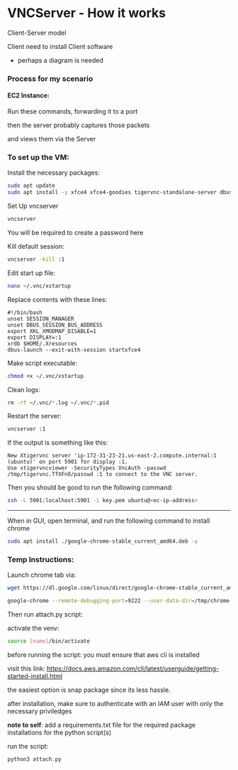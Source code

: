 # VNCServer - How it works

Client-Server model

Client need to install Client software

- perhaps a diagram is needed

### Process for my scenario

#### EC2 Instance:

Run these commands, forwarding it to a port

then the server probably captures those packets

and views them via the Server

### To set up the VM:
Install the necessary packages:
```bash
sudo apt update
sudo apt install -y xfce4 xfce4-goodies tigervnc-standalone-server dbus-x11 xterm x11-xserver-utils
```

Set Up vncserver
```bash
vncserver
```

You will be required to create a password here

Kill default session:
```bash
vncserver -kill :1
```

Edit start up file:
```bash
nano ~/.vnc/xstartup
```

Replace contents with these lines:
```text
#!/bin/bash
unset SESSION_MANAGER
unset DBUS_SESSION_BUS_ADDRESS
export XKL_XMODMAP_DISABLE=1
export DISPLAY=:1
xrdb $HOME/.Xresources
dbus-launch --exit-with-session startxfce4
```

Make script executable:
```bash
chmod +x ~/.vnc/xstartup
```

Clean logs:
```bash
rm -rf ~/.vnc/*.log ~/.vnc/*.pid
```

Restart the server:
```bash
vncserver :1
```

If the output is something like this:
```output
New Xtigervnc server 'ip-172-31-23-21.us-east-2.compute.internal:1 (ubuntu)' on port 5901 for display :1.
Use xtigervncviewer -SecurityTypes VncAuth -passwd /tmp/tigervnc.TfXFnO/passwd :1 to connect to the VNC server.
```

Then you should be good to run the following command:
```bash
ssh -L 5901:localhost:5901 -i key.pem ubuntu@<ec-ip-address>
```

---
When in GUI, open terminal, and run the following command to install chrome

```bash
sudo apt install ./google-chrome-stable_current_amd64.deb -y
```

### Temp Instructions:
Launch chrome tab via: 

```bash
wget https://dl.google.com/linux/direct/google-chrome-stable_current_amd64.deb
```

```bash
google-chrome --remote-debugging-port=9222 --user-data-dir=/tmp/chrome-debug
```

Then run attach.py script:

activate the venv:
```bash
source [name]/bin/activate
```

before running the script:
you must ensure that aws cli is installed

visit this link: https://docs.aws.amazon.com/cli/latest/userguide/getting-started-install.html

the easiest option is snap package since its less hassle.

after installation, make sure to authenticate with an IAM user with only the necessary priviledges

**note to self**: add a requirements.txt file for the required package installations for the python script(s)

run the script:
```bash
python3 attach.py
```